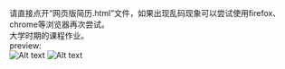 请直接点开“网页版简历.html”文件，如果出现乱码现象可以尝试使用firefox、chrome等浏览器再次尝试。<br/>
大学时期的课程作业。<br/>
preview:<br/>
![Alt text](https://github.com/CDplayerMaker/-resume/blob/main/onShow/1.png)
![Alt text](https://github.com/CDplayerMaker/-resume/blob/main/onShow/2.png)
